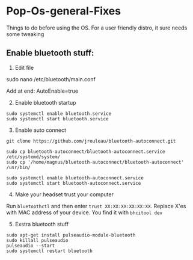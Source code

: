 # Pop-Os-general-Fixes
Things to do before using the OS.
For a user friendly distro, it sure needs some tweaking 
## Enable bluetooth stuff:
1. Edit file

sudo nano /etc/bluetooth/main.conf

Add at end: AutoEnable=true

2. Enable bluetooth startup

```
sudo systemctl enable bluetooth.service
sudo systemctl start bluetooth.service
```

3. Enable auto connect


```
git clone https://github.com/jrouleau/bluetooth-autoconnect.git

sudo cp bluetooth-autoconnect/bluetooth-autoconnect.service /etc/systemd/system/
sudo cp '/home/magnus/bluetooth-autoconnect/bluetooth-autoconnect' /usr/bin/

sudo systemctl enable bluetooth-autoconnect.service
sudo systemctl start bluetooth-autoconnect.service
```

4. Make your headset trust your computer

Run ```bluetoothctl``` and then enter 
```trust XX:XX:XX:XX:XX:XX```. Replace X'es with MAC address of your device.
You find it with ```bhcitool dev```

5. Exstra bluetooth stuff
```
sudo apt-get install pulseaudio-module-bluetooth
sudo killall pulseaudio
pulseaudio --start    
sudo systemctl restart bluetooth
```




